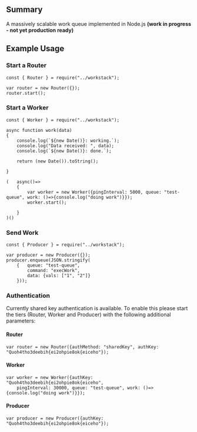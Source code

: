## Summary
A massively scalable work queue implemented in Node.js **(work in progress - not yet production ready)**


## Example Usage

### Start a Router
```
const { Router } = require("../workstack");

var router = new Router({});
router.start();
```

### Start a Worker
```
const { Worker } = require("../workstack");

async function work(data)
{   
    console.log(`${new Date()}: working.`);
    console.log("Data received: ", data);
    console.log(`${new Date()}: done.`);
    
    return (new Date()).toString();

}

(   async()=>
    {   
        var worker = new Worker({pingInterval: 5000, queue: "test-queue", work: ()=>{console.log("doing work")}});
        worker.start();

    }
)()
```

### Send Work
```
const { Producer } = require("../workstack");

var producer = new Producer({});
producer.enqueue(JSON.stringify(
    {   queue: "test-queue",
        command: "execWork", 
        data: {vals: ["1", "2"]}
    }));
```

### Authentication
Currently shared key authentication is available.  To enable this please start the tiers (Router, Worker and Producer) with the following additional parameters:

#### Router
```
var router = new Router({authMethod: "sharedKey", authKey: "Quoh4tho3deebih{ei2ohpie8ok{eiceho"});
```

#### Worker
```
var worker = new Worker({authKey: "Quoh4tho3deebih{ei2ohpie8ok{eiceho", 
    pingInterval: 30000, queue: "test-queue", work: ()=>{console.log("doing work")}});
```

#### Producer
```
var producer = new Producer({authKey: "Quoh4tho3deebih{ei2ohpie8ok{eiceho"});
```